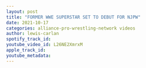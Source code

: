 ```yaml
---
layout: post
title: "FORMER WWE SUPERSTAR SET TO DEBUT FOR NJPW"
date: 2021-10-17
categories: alliance-pro-wrestling-network videos
author: lewis-carlan
spotify_track_id: 
youtube_video_id: L26NE2XmrxM
apple_track_id: 
youtube_metadata: 
---
```

